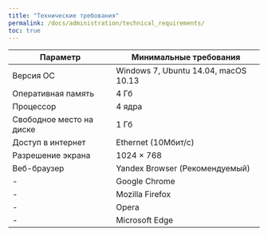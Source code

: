 ```yaml
---
title: "Технические требования"
permalink: /docs/administration/technical_requirements/
toc: true
---
```


| Параметр | Минимальные требования |
| --- | --- |
| Версия ОС | Windows 7, Ubuntu 14.04, macOS 10.13 |
| Оперативная память   | 4 Гб |
| Процессор |  4 ядра |
| Свободное место на диске  |  1 Гб |
| Доступ в интернет | Ethernet (10Mбит/с)|
| Разрешение экрана | 1024 × 768  |
| Веб-браузер | Yandex Browser (Рекомендуемый) |
|-|Google Chrome|
|-|Mozilla Firefox|
|-|Opera|
|-|Microsoft Edge|
